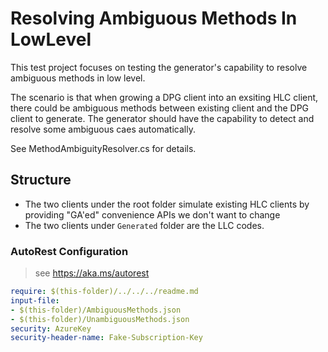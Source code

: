 # Resolving Ambiguous Methods In LowLevel

This test project focuses on testing the generator's capability to resolve ambiguous methods in low level.

The scenario is that when growing a DPG client into an exsiting HLC client, there could be ambiguous methods between existing client and the DPG client to generate. The generator should have the capability to detect and resolve some ambiguous caes automatically.

See MethodAmbiguityResolver.cs for details.


## Structure

- The two clients under the root folder simulate existing HLC clients by providing "GA'ed" convenience APIs we don't want to change
- The two clients under `Generated` folder are the LLC codes.

### AutoRest Configuration

> see https://aka.ms/autorest

``` yaml
require: $(this-folder)/../../../readme.md
input-file:
- $(this-folder)/AmbiguousMethods.json
- $(this-folder)/UnambiguousMethods.json
security: AzureKey
security-header-name: Fake-Subscription-Key
```
